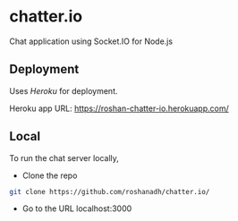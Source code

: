 # chatter.io
Chat application using Socket.IO for Node.js

## Deployment
Uses *Heroku* for deployment.

Heroku app URL: https://roshan-chatter-io.herokuapp.com/

## Local
To run the chat server locally, 
* Clone the repo
```sh
git clone https://github.com/roshanadh/chatter.io/
```

* Go to the URL localhost:3000
